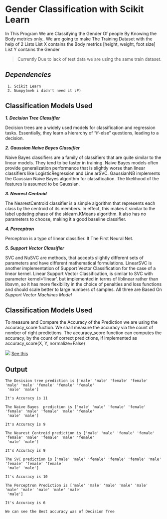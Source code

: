 Gender Classification with Scikit Learn
=======================================

In This Program We are Classifying the Gender Of people By Knowing the Body metrics only..
We are going to make The Training Dataset with the help of 2 Lists
List X contains the Body metrics [height, weight, foot size]
List Y contains the Gender 

> Currently Due to lack of test data we are using  the same train dataset.


*Dependencies*
--------------

	 1. Scikit Learn 
	 2. Numpy(meh i didn't need it :P)

Classification Models Used
-------

***1. Decision Tree Classifier***

Decision trees are a widely used models for classification and regression tasks. Essentially, they learn a hierarchy of “if-else” questions, leading to a decision. 

***2. Gaussian Naive Bayes Classifier***

Naive Bayes classifiers are a family of classifiers that are quite similar to the linear models. They tend to be faster in training.
Naive Bayes models often provide generalization performance that is slightly worse than linear classifiers like LogisticRegression and Line arSVC. 
GaussianNB implements the Gaussian Naive Bayes algorithm for classification. The likelihood of the features is assumed to be Gaussian.

***3. Nearest Centroid***

The NearestCentroid classifier is a simple algorithm that represents each class by the centroid of its members. In effect, this makes it similar to the label updating phase of the sklearn.KMeans algorithm. It also has no parameters to choose, making it a good baseline classifier.

***4. Perceptron***

Perceptron is a type of linear classifier. It The First Neural Net.

***5. Support Vector Classifier***

SVC and NuSVC are methods, that accepts slightly different sets of parameters and have different mathematical formulations. LinearSVC is another implementation of Support Vector Classification for the case of a linear kernel. 
Linear Support Vector Classification, is similar to SVC with parameter kernel=’linear’, but implemented in terms of liblinear rather than libsvm, so it has more flexibility in the choice of penalties and loss functions and should scale better to large numbers of samples. All three are Based On *Support Vector Machines Model*

Classification Models Used
-------
To measure and Compare the Accuracy of the Prediction we are using the accuracy_score fuction. We shall measure the accuracy via the count of nomber of right predictions.
The accuracy_score function can computes the accuracy, by the count of correct predictions, if implemented as
accuracy_score(X, Y, normalize=False)


![](http://scikit-learn.org/stable/_images/math/cd4bea15b385d15cceb8e24f68976da7d8510290.png)
[See this](http://scikit-learn.org/stable/modules/model_evaluation.html#accuracy-score)

Output
-------
	The Desision tree prediction is ['male' 'male' 'female' 'female' 'male' 'male' 'female' 'female' 'female'
	 'male' 'male']

	It's Accuracy is 11

	The Naive Bayes  prediction is ['male' 'male' 'female' 'female' 'female' 'male' 'female' 'male' 'female'
	 'male' 'male']

	It's Accuracy is 9

	The Nearest Centroid prediction is ['male' 'male' 'female' 'female' 'female' 'male' 'female' 'male' 'female'
	 'male' 'male']

	It's Accuracy is 9

	The SVC prediction is ['male' 'male' 'female' 'female' 'female' 'male' 'female' 'female' 'female'
	 'male' 'male']

	It's Accuracy is 10

	The Perceptron Prediction is ['male' 'male' 'male' 'male' 'male' 'male' 'male' 'male' 'male' 'male'
	 'male']

	It's Accuracy is 6

	We can see the Best accuracy was of Decision Tree
